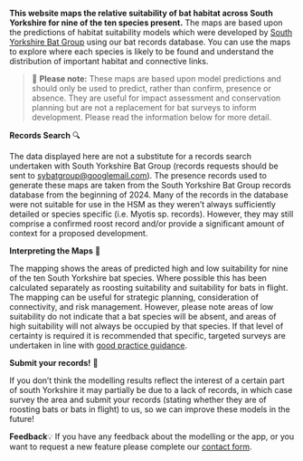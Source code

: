 **This website maps the relative suitability of bat habitat across South Yorkshire for nine of the ten species present.** The maps are based upon the predictions of habitat suitability models which were developed by <a href="https://www.sybatgroup.org.uk/" target="_blank">South Yorkshire Bat Group</a> using our bat records database. You can use the maps to explore where each species is likely to be found and understand the distribution of important habitat and connective links.


> 📘
> **Please note:** 
> These maps are based upon model predictions and should only be used to predict, rather than confirm, presence or absence. They are useful for impact assessment and conservation planning but are not a replacement for bat surveys to inform development. Please read the information below for more detail.

**Records Search** 🔍

The data displayed here are not a substitute for a records search undertaken with South Yorkshire Bat Group (records requests should be sent to [sybatgroup@googlemail.com](mailto:sybatgroup@googlemail.com)). The presence records used to generate these maps are taken from the South Yorkshire Bat Group records database from the beginning of 2024. Many of the records in the database were not suitable for use in the HSM as they weren’t always sufficiently detailed or species specific (i.e. Myotis sp. records). However, they may still comprise a confirmed roost record and/or provide a significant amount of context for a proposed development.


**Interpreting the Maps** 📍

The mapping shows the areas of predicted high and low suitability for nine of the ten South Yorkshire bat species. Where possible this has been calculated separately as roosting suitability and suitability for bats in flight.
The mapping can be useful for strategic planning, consideration of connectivity, and risk management. However, please note areas of low suitability do not indicate that a bat species will be absent, and areas of high suitability will not always be occupied by that species. If that level of certainty is required it is recommended that specific, targeted surveys are undertaken in line with <a href="https://www.bats.org.uk/resources/guidance-for-professionals/bat-surveys-for-professional-ecologists-good-practice-guidelines-4th-edition" target="_blank">good practice guidance</a>.

**Submit your records!** 🦇

If you don’t think the modelling results reflect the interest of a certain part of south Yorkshire it may partially be due to a lack of records, in which case survey the area and submit your records (stating whether they are of roosting bats or bats in flight) to us, so we can improve these models in the future!


**Feedback**💡
If you have any feedback about the modelling or the app, or you want to request a new feature please complete our 
<a href="https://docs.google.com/forms/d/e/1FAIpQLSeOPgCJ0EC-zFzJQoLuFNh5x8OK7lQPbJyAAgdQk_twaUBtZg/viewform?usp=sf_link" target="_blank">contact form</a>.